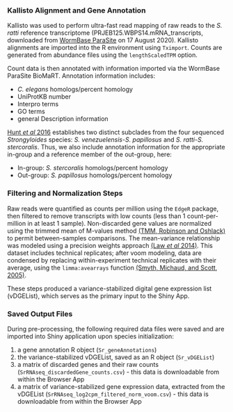 ### Kallisto Alignment and Gene Annotation

Kallisto was used to perform ultra-fast read mapping of raw reads to the
*S. ratti* reference transcriptome (PRJEB125.WBPS14.mRNA\_transcripts,
downloaded from [WormBase
ParaSite](https://parasite.wormbase.org/Strongyloides_ratti_prjeb125/Info/Index)
on 17 August 2020). Kallisto alignments are imported into the R
environment using `Tximport`. Counts are generated from abundance files
using the `lengthScaledTPM` option.  

Count data is then annotated with information imported via the WormBase
ParaSite BioMaRT. Annotation information includes:

-   *C. elegans* homologs/percent homology
-   UniProtKB number
-   Interpro terms
-   GO terms
-   general Description information

[Hunt *et al* 2016](https://www.nature.com/articles/ng.3495) establishes
two distinct subclades from the four sequenced *Strongyloides* species:
*S. venezuelensis-S. papillosus* and *S. ratti-S. stercoralis*. Thus, we
also include annotation information for the appropriate in-group and a
reference member of the out-group, here:

-   In-group: *S. stercoralis* homologs/percent homology
-   Out-group: *S. papillosus* homologs/percent homology

### Filtering and Normalization Steps

Raw reads were quantified as counts per million using the `EdgeR` package,
then filtered to remove transcripts with low counts (less than 1
count-per-million in at least 1 sample). Non-discarded gene values are
normalized using the trimmed mean of M-values method [(TMM, Robinson and
Oshlack)](https://genomebiology.biomedcentral.com/articles/10.1186/gb-2010-11-3-r25)
to permit between-samples comparisons. The mean-variance relationship
was modeled using a precision weights approach [(Law *et al*
2014)](https://genomebiology.biomedcentral.com/articles/10.1186/gb-2014-15-2-r29).
This dataset includes technical replicates; after voom modeling, data
are condensed by replacing within-experiment technical replicates with
their average, using the `limma:avearrays` function [(Smyth, Michaud,
and Scott, 2005)](http://www.statsci.org/smyth/pubs/normalize.pdf).  

These steps produced a variance-stabilized digital gene expression list (vDGEList), which serves as the primary input to the Shiny App.

### Saved Output Files

During pre-processing, the following required data files were saved and
are imported into Shiny application upon species initialization:

1.  a gene annotation R object (`Sr_geneAnnotations`)
2.  the variance-stabilized vDGEList, saved as an R object
    (`Sr_vDGEList`)
3.  a matrix of discarded genes and their raw counts
    (`SrRNAseq_discardedGene_counts.csv`) - this data is downloadable
    from within the Browser App
4.  a matrix of variance-stabilized gene expression data, extracted from
    the vDGEList (`SrRNAseq_log2cpm_filtered_norm_voom.csv`) - this data
    is downloadable from within the Browser App
